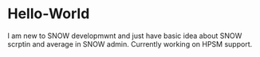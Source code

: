 # Hello-World
I am new to SNOW developmwnt and just have basic idea about SNOW scrptin and average in SNOW admin.
Currently working on HPSM support.
